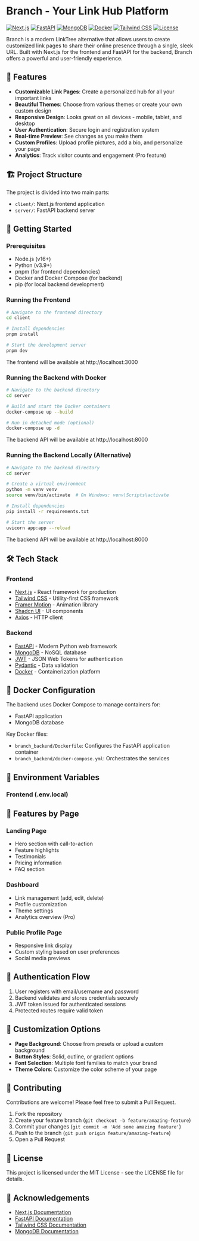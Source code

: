 # Branch - Your Link Hub Platform

[![Next.js](https://img.shields.io/badge/Next.js-14.2-black?style=flat&logo=next.js)](https://nextjs.org/)
[![FastAPI](https://img.shields.io/badge/FastAPI-0.95-009688?style=flat&logo=fastapi)](https://fastapi.tiangolo.com/)
[![MongoDB](https://img.shields.io/badge/MongoDB-6.0-47A248?style=flat&logo=mongodb)](https://www.mongodb.com/)
[![Docker](https://img.shields.io/badge/Docker-20.10-2496ED?style=flat&logo=docker)](https://www.docker.com/)
[![Tailwind CSS](https://img.shields.io/badge/Tailwind-3.4-38B2AC?style=flat&logo=tailwind-css)](https://tailwindcss.com/)
[![License](https://img.shields.io/badge/License-MIT-blue?style=flat)](LICENSE)

Branch is a modern LinkTree alternative that allows users to create customized link pages to share their online presence through a single, sleek URL. Built with Next.js for the frontend and FastAPI for the backend, Branch offers a powerful and user-friendly experience.

## 🌟 Features

- **Customizable Link Pages**: Create a personalized hub for all your important links
- **Beautiful Themes**: Choose from various themes or create your own custom design
- **Responsive Design**: Looks great on all devices - mobile, tablet, and desktop
- **User Authentication**: Secure login and registration system
- **Real-time Preview**: See changes as you make them
- **Custom Profiles**: Upload profile pictures, add a bio, and personalize your page
- **Analytics**: Track visitor counts and engagement (Pro feature)

## 🏗️ Project Structure

The project is divided into two main parts:

- `client/`: Next.js frontend application
- `server/`: FastAPI backend server

## 🚀 Getting Started

### Prerequisites

- Node.js (v16+)
- Python (v3.9+)
- pnpm (for frontend dependencies)
- Docker and Docker Compose (for backend)
- pip (for local backend development)

### Running the Frontend

```bash
# Navigate to the frontend directory
cd client

# Install dependencies
pnpm install

# Start the development server
pnpm dev
```

The frontend will be available at http://localhost:3000

### Running the Backend with Docker

```bash
# Navigate to the backend directory
cd server

# Build and start the Docker containers
docker-compose up --build

# Run in detached mode (optional)
docker-compose up -d
```

The backend API will be available at http://localhost:8000

### Running the Backend Locally (Alternative)

```bash
# Navigate to the backend directory
cd server

# Create a virtual environment
python -m venv venv
source venv/bin/activate  # On Windows: venv\Scripts\activate

# Install dependencies
pip install -r requirements.txt

# Start the server
uvicorn app:app --reload
```

The backend API will be available at http://localhost:8000

## 🛠️ Tech Stack

### Frontend
- [Next.js](https://nextjs.org/) - React framework for production
- [Tailwind CSS](https://tailwindcss.com/) - Utility-first CSS framework
- [Framer Motion](https://www.framer.com/motion/) - Animation library
- [Shadcn UI](https://ui.shadcn.com/) - UI components
- [Axios](https://axios-http.com/) - HTTP client

### Backend
- [FastAPI](https://fastapi.tiangolo.com/) - Modern Python web framework
- [MongoDB](https://www.mongodb.com/) - NoSQL database
- [JWT](https://jwt.io/) - JSON Web Tokens for authentication
- [Pydantic](https://pydantic-docs.helpmanual.io/) - Data validation
- [Docker](https://www.docker.com/) - Containerization platform


## 🐳 Docker Configuration

The backend uses Docker Compose to manage containers for:
- FastAPI application
- MongoDB database

Key Docker files:
- `branch_backend/Dockerfile`: Configures the FastAPI application container
- `branch_backend/docker-compose.yml`: Orchestrates the services

## 📝 Environment Variables

### Frontend (.env.local)

## 📱 Features by Page

### Landing Page
- Hero section with call-to-action
- Feature highlights
- Testimonials
- Pricing information
- FAQ section

### Dashboard
- Link management (add, edit, delete)
- Profile customization
- Theme settings
- Analytics overview (Pro)

### Public Profile Page
- Responsive link display
- Custom styling based on user preferences
- Social media previews

## 🔐 Authentication Flow

1. User registers with email/username and password
2. Backend validates and stores credentials securely
3. JWT token issued for authenticated sessions
4. Protected routes require valid token

## 🎨 Customization Options

- **Page Background**: Choose from presets or upload a custom background
- **Button Styles**: Solid, outline, or gradient options
- **Font Selection**: Multiple font families to match your brand
- **Theme Colors**: Customize the color scheme of your page

## 🤝 Contributing

Contributions are welcome! Please feel free to submit a Pull Request.

1. Fork the repository
2. Create your feature branch (`git checkout -b feature/amazing-feature`)
3. Commit your changes (`git commit -m 'Add some amazing feature'`)
4. Push to the branch (`git push origin feature/amazing-feature`)
5. Open a Pull Request

## 📄 License

This project is licensed under the MIT License - see the LICENSE file for details.

## 🙏 Acknowledgements

- [Next.js Documentation](https://nextjs.org/docs)
- [FastAPI Documentation](https://fastapi.tiangolo.com/)
- [Tailwind CSS Documentation](https://tailwindcss.com/docs)
- [MongoDB Documentation](https://www.mongodb.com/docs/)